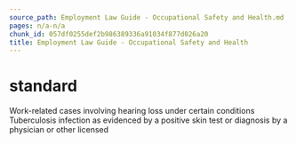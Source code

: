 ```yaml
---
source_path: Employment Law Guide - Occupational Safety and Health.md
pages: n/a-n/a
chunk_id: 057df0255def2b986389336a91034f877d026a20
title: Employment Law Guide - Occupational Safety and Health
---
```

# standard

Work-related cases involving hearing loss under certain conditions Tuberculosis infection as evidenced by a positive skin test or diagnosis by a physician or other licensed
